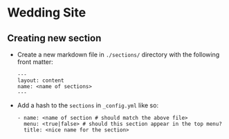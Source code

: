 # Wedding Site

## Creating new section

* Create a new markdown file in `./sections/` directory with the following front matter:

    ```
    ---
    layout: content
    name: <name of sections>
    ---
    ```

* Add a hash to the `sections` in `_config.yml` like so:

    ```
    - name: <name of section # should match the above file>
      menu: <true|false> # should this section appear in the top menu?
      title: <nice name for the section>
    ```
